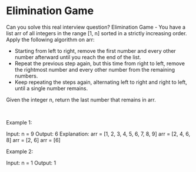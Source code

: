 # Elimination Game

Can you solve this real interview question? Elimination Game - You have a list arr of all integers in the range [1, n] sorted in a strictly increasing order. Apply the following algorithm on arr:

 * Starting from left to right, remove the first number and every other number afterward until you reach the end of the list.
 * Repeat the previous step again, but this time from right to left, remove the rightmost number and every other number from the remaining numbers.
 * Keep repeating the steps again, alternating left to right and right to left, until a single number remains.

Given the integer n, return the last number that remains in arr.

 

Example 1:


Input: n = 9
Output: 6
Explanation:
arr = [1, 2, 3, 4, 5, 6, 7, 8, 9]
arr = [2, 4, 6, 8]
arr = [2, 6]
arr = [6]


Example 2:


Input: n = 1
Output: 1